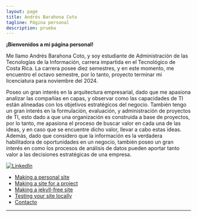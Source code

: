 ```yaml
---
layout: page
title: Andrés Barahona Coto
tagline: Página personal
description: prueba
---
```


**¡Bienvenidos a mi página personal!**

Me llamo Andrés Barahona Coto, y soy estudiante de Administración de las Tecnologías de la Información, 
carrera impartida en el Tecnológico de Costa Rica. La carrera posee diez semestres, y en este momento,
me encuentro el octavo semestre, por lo tanto, proyecto terminar mi licenciatura para noviembre del 2024.

Poseo un gran interés en la arquitectura empresarial, dado que me apasiona analizar las compañías en capas, 
y observar como las capacidades de TI están alineadas con los objetivos estratégicos del negocio. También 
tengo un gran interés en la formulación, evaluación, y administración de proyectos de TI, esto dado a que 
una organización es construida a base de proyectos, por lo tanto, me apasiona el proceso de buscar valor en
cada una de las ideas, y en caso que se encuentre dicho valor, llevar a cabo estas ideas. Además, dado que 
considero que la información es la verdadera habilitadora de oportunidades en un negocio, también poseo un
gran interés en como los procesos de análisis de datos pueden aportar tanto valor a las decisiones estratégicas
de una empresa. 


[![LinkedIn](https://www.google.com/url?sa=i&url=https%3A%2F%2Fes.vecteezy.com%2Farte-vectorial%2F18910721-vector-logo-de-linkedin-simbolo-de-linkedin-vector-libre-de-icono-de-linkedin&psig=AOvVaw2DJGi8CkWm6H70WoW2Zz_u&ust=1691892712669000&source=images&cd=vfe&opi=89978449&ved=0CBEQjRxqFwoTCMi4sNKF1oADFQAAAAAdAAAAABAE)](https://www.linkedin.com/in/andr%C3%A9s-barahona-102016a0/)

- [Making a personal site](pages/user_site.html)
- [Making a site for a project](pages/project_site.html)
- [Making a jekyll-free site](pages/nojekyll.html)
- [Testing your site locally](pages/local_test.html)
- [Contacto](pages/contacto.html)

---


